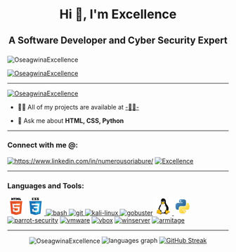 <h1 align="center">Hi 👋, I'm Excellence</h1>
<h2 align="center">A Software Developer and Cyber Security Expert</h2>

###
<p align="left"> <img src="https://komarev.com/ghpvc/?username=OseagwinaExcellence&label=Profile%20views&color=0e75b6&style=flat" alt="OseagwinaExcellence" /> </p>

<p align="left">
  <a href="https://github.com/ryo-ma/github-profile-trophy">
    <img src="https://github-profile-trophy.vercel.app/?username=OseagwinaExcellence" alt="OseagwinaExcellence" />
  </a>
</p>

<hr>
<p align="left"> <a href="https://x.com/Encrypt_Defi" target="_blank"> <img src="https://img.shields.io/twitter/follow/Encrypt_Defi?logo=twitter&style=for-the-badge/" alt="OseagwinaExcellence" /></a> </p>

- 👨‍💻 All of my projects are available at [-👨‍💻-](https://github.com/OseagwinaExcellence?tab=repositories)

- 💬 Ask me about **HTML, CSS, Python**
 
<hr>
<h3 align="left">Connect with me @:</h3>
<p align="left">
<a href="https://www.linkedin.com/in/oseagwina-excellence-oseobulu-046204306/" target="_blank"><img align="center" src="https://raw.githubusercontent.com/rahuldkjain/github-profile-readme-generator/master/src/images/icons/Social/linked-in-alt.svg" alt="https://www.linkedin.com/in/numerousoriabure/" height="30" width="40" /></a>
  <a href="https://x.com/Encrypt_Defi" target="_blank"><img align="center" src="https://www.thinkdesignagency.co.uk/wp-content/uploads/2023/07/Twitter-rebrands-as-X.jpg" alt="Excellence" height="50" width="50" /></a>
</p>
<hr>
<h3 align="left">Languages and Tools:</h3>
<p align="left">
<a href="https://www.w3.org/html/" target="_blank" rel="noreferrer"> <img src="https://raw.githubusercontent.com/devicons/devicon/master/icons/html5/html5-original-wordmark.svg" alt="html5" width="40" height="40" title="HTML"/></a> <a href="https://www.w3schools.com/css/" target="_blank" rel="noreferrer"> <img src="https://raw.githubusercontent.com/devicons/devicon/master/icons/css3/css3-original-wordmark.svg" alt="css3" width="40" height="40" title="CSS"/> </a> <a href="https://www.gnu.org/software/bash/" target="_blank" rel="noreferrer"> <img src="https://www.vectorlogo.zone/logos/gnu_bash/gnu_bash-icon.svg" alt="bash" width="40" height="40" title="Bash"/> </a>  <a href="https://git-scm.com/" target="_blank" rel="noreferrer"> <img src="https://www.vectorlogo.zone/logos/git-scm/git-scm-icon.svg" alt="git" width="40" height="40" title="Git"/> </a> <a href="https://www.kali.org/" target="_blank" rel="noreferrer"><img src="https://toppng.com/uploads/preview/kali-linux-logo-11562915225uyursxhbp6.png" alt="kali-linux" width="40px" height="40px" title="Kali Linux"/> <a href="https://www.kali.org/tools/gobuster/" target="_blank"><img src="https://encrypted-tbn0.gstatic.com/images?q=tbn:ANd9GcTjhC7RV8oLTimZlpaJ76iVybbe6FcKCbsF5Q&s" alt="gobuster" width="40px" height="40px" title="Gobuster"/></a> <a href="https://www.linux.org/" target="_blank" rel="noreferrer"> <img src="https://raw.githubusercontent.com/github/explore/refs/heads/main/topics/linux/linux.png" alt="linux" width="40" height="40" title="Linux"/> <a href="https://www.python.org" target="_blank" rel="noreferrer"> <img src="https://raw.githubusercontent.com/devicons/devicon/master/icons/python/python-original.svg" alt="python" width="40" height="40" title="Python"/> </a> <a href="https://parrotsec.org/" target="_blank" rel="noreferrer"><img src="https://avatars.githubusercontent.com/u/8180780?s=200&v=4" title="Parrot Security" alt="parrot-security" width="40px" height="40px"/></a> <a href="https://www.vmware.com/" target="_blank"><img src="https://encrypted-tbn0.gstatic.com/images?q=tbn:ANd9GcTecHZN5KbzmQaEZfFBbbQRqkacZ3DckpRPVQ&s" alt="vmware" title="VMware Workstation" width="40px" height="40px"/></a> <a href="https://www.virtualbox.org/" target="_blank"><img src="https://www.unixtutorial.org/images/software/virtualbox-logo.png" alt="vbox" title="VitrualBox" width="40px" height="40px"/></a> <a href="https://www.microsoft.com/en-us/windows-server" target="_blank"><img src="https://datascientest.com/en/files/2024/05/windows-server-datascientest.jpg" alt="winserver" title="Windows Server" width="70px" height="70px"/></a> <a href="https://www.kali.org/tools/armitage/" target="_blank"><img src="https://encrypted-tbn0.gstatic.com/images?q=tbn:ANd9GcRUapDKiKgnJ7hAiAUV78nOIepyVgchVK2EAA&s" alt="armitage" title="Armitage" width="40px" height="40px"/></a> </p>
<hr>
<div align="center">
  <img align="center" 
    src="https://github-readme-stats.vercel.app/api?username=OseagwinaExcellence&show_icons=true&locale=en&bg_color=000000&theme=dark" 
    alt="OseagwinaExcellence" />
  <img 
    src="https://github-readme-stats.vercel.app/api/top-langs?username=OseagwinaExcellence&locale=en&hide_title=false&layout=compact&card_width=320&langs_count=5&theme=dracula&hide_border=false&order=2&bg_color=000000" 
    height="150" 
    alt="languages graph"  
  />
  <a href="https://git.io/streak-stats">
    <img 
      src="https://streak-stats.demolab.com?user=OseagwinaExcellence&theme=dracula&background=000000" 
      alt="GitHub Streak" 
    />
  </a>
</div>
